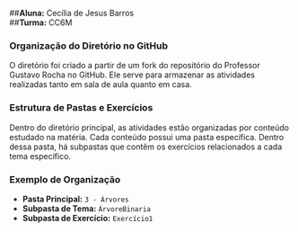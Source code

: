 ##**Aluna:** Cecília de Jesus Barros  
##**Turma:** CC6M

### Organização do Diretório no GitHub

O diretório foi criado a partir de um fork do repositório do Professor Gustavo Rocha no GitHub. Ele serve para armazenar as atividades realizadas tanto em sala de aula quanto em casa.

### Estrutura de Pastas e Exercícios

Dentro do diretório principal, as atividades estão organizadas por conteúdo estudado na matéria. Cada conteúdo possui uma pasta específica. Dentro dessa pasta, há subpastas que contêm os exercícios relacionados a cada tema específico.

### Exemplo de Organização

- **Pasta Principal:** `3 - Árvores`
- **Subpasta de Tema:** `ÁrvoreBinaria`
- **Subpasta de Exercício:** `Exercício1`
